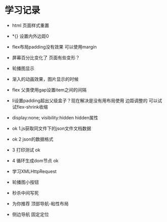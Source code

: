 # 学习记录
- html 页面样式重置
 - *{} 设置内外边距0
- flex布局padding没有效果 可以使用margin
- 屏幕百分比变化了 页面有些变形？
- 轮播图显示
- 渐入的动画效果，图片显示的时候
- flex 父类使用gap设置item之间的间隔
- li设置padding超出父级盒子？现在解决是没有用布局使用 边距调整的 可以试试flex-shrink收缩  
- display:none; visibility:hidden hidden属性
- ok 1.js获取同文件下的json文件文档数据
- ok 2 json的数据格式
- 3 打印测试 ok
- 4 循环生成dom节点 ok
- 学习XMLHttpRequest

- 轮播图小按钮
- 秒杀中间写死
- 为你推荐 顶部导航-粘性布局
- 侧边导航 固定定位